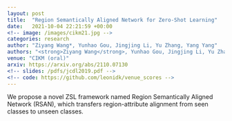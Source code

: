 ```yaml
---
layout: post
title:  "Region Semantically Aligned Network for Zero-Shot Learning"
date:   2021-10-04 22:21:59 +00:00
<!-- image: /images/cikm21.jpg -->
categories: research
author: "Ziyang Wang*, Yunhao Gou, Jingjing Li, Yu Zhang, Yang Yang"
authors: "<strong>Ziyang Wang</strong>, Yunhao Gou, Jingjing Li, Yu Zhang, Yang Yang"
venue: "CIKM (oral)"
arxiv: https://arxiv.org/abs/2110.07130
<!-- slides: /pdfs/jcdl2019.pdf -->
<!-- code: https://github.com/leonidk/venue_scores -->
---
```

We propose a novel ZSL framework named Region Semantically Aligned Network (RSAN), which transfers region-attribute alignment from seen classes to unseen classes.
